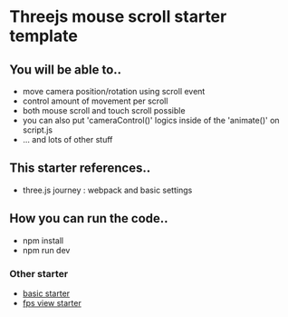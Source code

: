 # Threejs mouse scroll starter template

## You will be able to..
- move camera position/rotation using scroll event
- control amount of movement per scroll
- both mouse scroll and touch scroll possible
- you can also put 'cameraControl()' logics inside of the 'animate()' on script.js
- ... and lots of other stuff

## This starter references..
- three.js journey : webpack and basic settings

## How you can run the code..
- npm install
- npm run dev

### Other starter
- [basic starter](https://github.com/mirinteractive/threejs-template-basic.git)
- [fps view starter](https://github.com/mirinteractive/threejs-templete-keydown.git)

